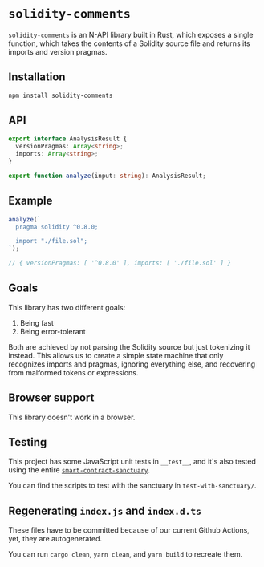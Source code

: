 # `solidity-comments`

`solidity-comments` is an N-API library built in Rust, which exposes a single function, which takes the contents of a Solidity source file and returns its imports and version pragmas.

## Installation

```bash
npm install solidity-comments
```

## API

```ts
export interface AnalysisResult {
  versionPragmas: Array<string>;
  imports: Array<string>;
}

export function analyze(input: string): AnalysisResult;
```

## Example

```ts
analyze(`
  pragma solidity ^0.8.0;

  import "./file.sol";
`);

// { versionPragmas: [ '^0.8.0' ], imports: [ './file.sol' ] }
```

## Goals

This library has two different goals:

1. Being fast
2. Being error-tolerant

Both are achieved by not parsing the Solidity source but just tokenizing it instead. This allows us to create a simple state machine that only recognizes imports and pragmas, ignoring everything else, and recovering from malformed tokens or expressions.

## Browser support

This library doesn't work in a browser.

## Testing

This project has some JavaScript unit tests in `__test__`, and it's also tested using the entire [`smart-contract-sanctuary`](https://github.com/tintinweb/smart-contract-sanctuary).

You can find the scripts to test with the sanctuary in `test-with-sanctuary/`.

## Regenerating `index.js` and `index.d.ts`

These files have to be committed because of our current Github Actions, yet, they are autogenerated.

You can run `cargo clean`, `yarn clean`, and `yarn build` to recreate them.
